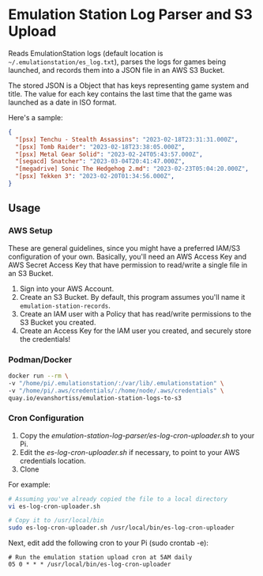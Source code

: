 # Emulation Station Log Parser and S3 Upload

Reads EmulationStation logs (default location is `~/.emulationstation/es_log.txt`),
parses the logs for games being launched, and records them into a JSON file in
an AWS S3 Bucket.

The stored JSON is a Object that has keys representing game system and title.
The value for each key contains the last time that the game was launched as a
date in ISO format.

Here's a sample:

```json
{
  "[psx] Tenchu - Stealth Assassins": "2023-02-18T23:31:31.000Z",
  "[psx] Tomb Raider": "2023-02-18T23:38:05.000Z",
  "[psx] Metal Gear Solid": "2023-02-24T05:43:57.000Z",
  "[segacd] Snatcher": "2023-03-04T20:41:47.000Z",
  "[megadrive] Sonic The Hedgehog 2.md": "2023-02-23T05:04:20.000Z",
  "[psx] Tekken 3": "2023-02-20T01:34:56.000Z",
}
```

## Usage

### AWS Setup

These are general guidelines, since you might have a preferred IAM/S3
configuration of your own. Basically, you'll need an AWS Access Key and AWS
Secret Access Key that have permission to read/write a single file in an S3
Bucket.

1. Sign into your AWS Account.
1. Create an S3 Bucket. By default, this program assumes you'll name it `emulation-station-records`.
1. Create an IAM user with a Policy that has read/write permissions to the S3 Bucket you created.
1. Create an Access Key for the IAM user you created, and securely store the
credentials!

### Podman/Docker

```bash
docker run --rm \
-v "/home/pi/.emulationstation/:/var/lib/.emulationstation" \
-v "/home/pi/.aws/credentials/:/home/node/.aws/credentials" \
quay.io/evanshortiss/emulation-station-logs-to-s3
```

### Cron Configuration

1. Copy the *emulation-station-log-parser/es-log-cron-uploader.sh* to your Pi.
1. Edit the *es-log-cron-uploader.sh* if necessary, to point to your AWS credentials location.
1. Clone

For example:

```bash
# Assuming you've already copied the file to a local directory
vi es-log-cron-uploader.sh

# Copy it to /usr/local/bin
sudo es-log-cron-uploader.sh /usr/local/bin/es-log-cron-uploader
```

Next, edit add the following cron to your Pi (sudo crontab -e):

```
# Run the emulation station upload cron at 5AM daily
05 0 * * * /usr/local/bin/es-log-cron-uploader
```
